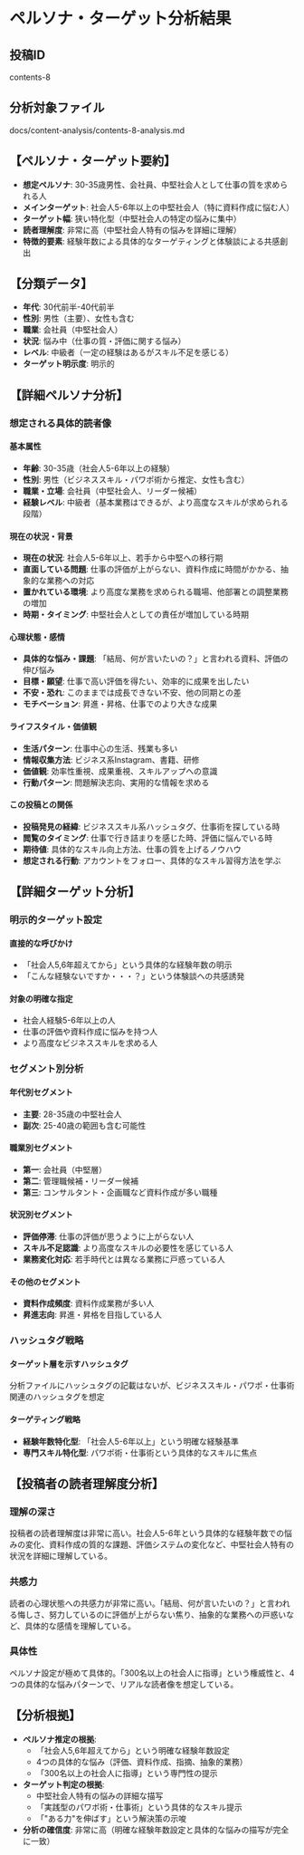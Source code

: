 # ペルソナ・ターゲット分析結果

## 投稿ID
contents-8

## 分析対象ファイル
docs/content-analysis/contents-8-analysis.md

## 【ペルソナ・ターゲット要約】
- **想定ペルソナ**: 30-35歳男性、会社員、中堅社会人として仕事の質を求められる人
- **メインターゲット**: 社会人5-6年以上の中堅社会人（特に資料作成に悩む人）
- **ターゲット幅**: 狭い特化型（中堅社会人の特定の悩みに集中）
- **読者理解度**: 非常に高（中堅社会人特有の悩みを詳細に理解）
- **特徴的要素**: 経験年数による具体的なターゲティングと体験談による共感創出

## 【分類データ】
- **年代**: 30代前半-40代前半
- **性別**: 男性（主要）、女性も含む
- **職業**: 会社員（中堅社会人）
- **状況**: 悩み中（仕事の質・評価に関する悩み）
- **レベル**: 中級者（一定の経験はあるがスキル不足を感じる）
- **ターゲット明示度**: 明示的

## 【詳細ペルソナ分析】

### 想定される具体的読者像
#### 基本属性
- **年齢**: 30-35歳（社会人5-6年以上の経験）
- **性別**: 男性（ビジネススキル・パワポ術から推定、女性も含む）
- **職業・立場**: 会社員（中堅社会人、リーダー候補）
- **経験レベル**: 中級者（基本業務はできるが、より高度なスキルが求められる段階）

#### 現在の状況・背景
- **現在の状況**: 社会人5-6年以上、若手から中堅への移行期
- **直面している問題**: 仕事の評価が上がらない、資料作成に時間がかかる、抽象的な業務への対応
- **置かれている環境**: より高度な業務を求められる職場、他部署との調整業務の増加
- **時期・タイミング**: 中堅社会人としての責任が増加している時期

#### 心理状態・感情
- **具体的な悩み・課題**: 「結局、何が言いたいの？」と言われる資料、評価の伸び悩み
- **目標・願望**: 仕事で高い評価を得たい、効率的に成果を出したい
- **不安・恐れ**: このままでは成長できない不安、他の同期との差
- **モチベーション**: 昇進・昇格、仕事でのより大きな成果

#### ライフスタイル・価値観
- **生活パターン**: 仕事中心の生活、残業も多い
- **情報収集方法**: ビジネス系Instagram、書籍、研修
- **価値観**: 効率性重視、成果重視、スキルアップへの意識
- **行動パターン**: 問題解決志向、実用的な情報を求める

#### この投稿との関係
- **投稿発見の経緯**: ビジネススキル系ハッシュタグ、仕事術を探している時
- **閲覧のタイミング**: 仕事で行き詰まりを感じた時、評価に悩んでいる時
- **期待値**: 具体的なスキル向上方法、仕事の質を上げるノウハウ
- **想定される行動**: アカウントをフォロー、具体的なスキル習得方法を学ぶ

## 【詳細ターゲット分析】

### 明示的ターゲット設定
#### 直接的な呼びかけ
- 「社会人5,6年超えてから」という具体的な経験年数の明示
- 「こんな経験ないですか・・・？」という体験談への共感誘発

#### 対象の明確な指定
- 社会人経験5-6年以上の人
- 仕事の評価や資料作成に悩みを持つ人
- より高度なビジネススキルを求める人

### セグメント別分析
#### 年代別セグメント
- **主要**: 28-35歳の中堅社会人
- **副次**: 25-40歳の範囲も含む可能性

#### 職業別セグメント
- **第一**: 会社員（中堅層）
- **第二**: 管理職候補・リーダー候補
- **第三**: コンサルタント・企画職など資料作成が多い職種

#### 状況別セグメント
- **評価停滞**: 仕事の評価が思うように上がらない人
- **スキル不足認識**: より高度なスキルの必要性を感じている人
- **業務変化対応**: 若手時代とは異なる業務に戸惑っている人

#### その他のセグメント
- **資料作成頻度**: 資料作成業務が多い人
- **昇進志向**: 昇進・昇格を目指している人

### ハッシュタグ戦略
#### ターゲット層を示すハッシュタグ
分析ファイルにハッシュタグの記載はないが、ビジネススキル・パワポ・仕事術関連のハッシュタグを想定

#### ターゲティング戦略
- **経験年数特化型**: 「社会人5-6年以上」という明確な経験基準
- **専門スキル特化型**: パワポ術・仕事術という具体的なスキルに焦点

## 【投稿者の読者理解度分析】
### 理解の深さ
投稿者の読者理解度は非常に高い。社会人5-6年という具体的な経験年数での悩みの変化、資料作成の質的な課題、評価システムの変化など、中堅社会人特有の状況を詳細に理解している。

### 共感力
読者の心理状態への共感力が非常に高い。「結局、何が言いたいの？」と言われる悔しさ、努力しているのに評価が上がらない焦り、抽象的な業務への戸惑いなど、具体的な感情を理解している。

### 具体性
ペルソナ設定が極めて具体的。「300名以上の社会人に指導」という権威性と、4つの具体的な悩みパターンで、リアルな読者像を想定している。

## 【分析根拠】
- **ペルソナ推定の根拠**: 
  - 「社会人5,6年超えてから」という明確な経験年数設定
  - 4つの具体的な悩み（評価、資料作成、指摘、抽象的業務）
  - 「300名以上の社会人に指導」という専門性の提示
- **ターゲット判定の根拠**: 
  - 中堅社会人特有の悩みの詳細な描写
  - 「実践型のパワポ術・仕事術」という具体的なスキル提示
  - 「"ある力"を伸ばす」という解決策の示唆
- **分析の確信度**: 非常に高（明確な経験年数設定と具体的な悩みの描写が完全に一致）